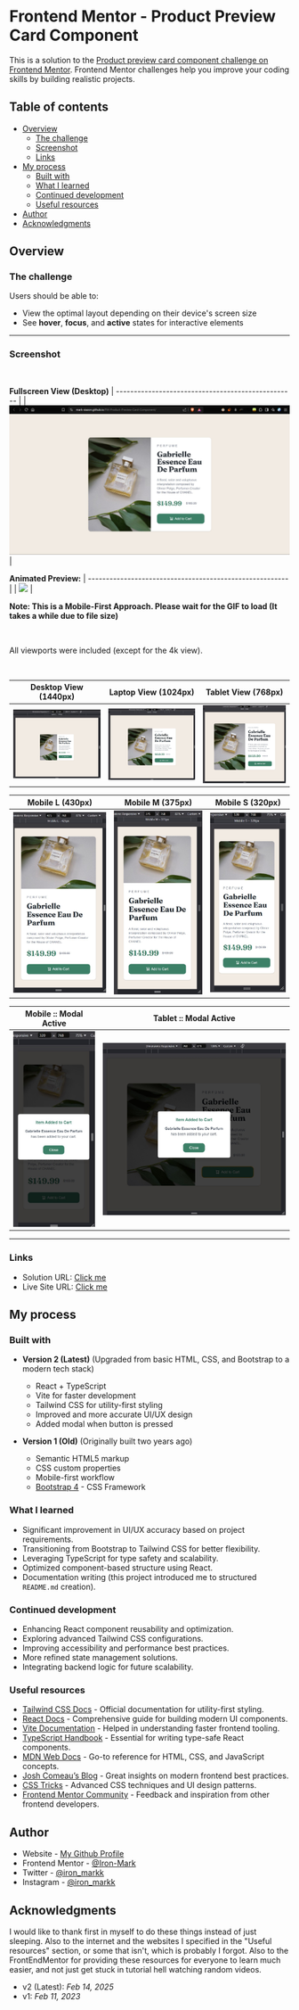 # Frontend Mentor - Product Preview Card Component

This is a solution to the [Product preview card component challenge on Frontend Mentor](https://www.frontendmentor.io/challenges/product-preview-card-component-GO7UmttRfa).
Frontend Mentor challenges help you improve your coding skills by building realistic projects.

## Table of contents

- [Overview](#overview)
  - [The challenge](#the-challenge)
  - [Screenshot](#screenshot)
  - [Links](#links)
- [My process](#my-process)
  - [Built with](#built-with)
  - [What I learned](#what-i-learned)
  - [Continued development](#continued-development)
  - [Useful resources](#useful-resources)
- [Author](#author)
- [Acknowledgments](#acknowledgments)

## Overview

### The challenge

Users should be able to:

- View the optimal layout depending on their device's screen size
- See **hover**, **focus**, and **active** states for interactive elements
<hr>

### Screenshot

<br>
  
**Fullscreen View (Desktop)**
| -------------------------------------------------- |
| ![](./src/assets/design-finished/0.1-Original.jpg) |

**Animated Preview:**
| -------------------------------------------------------- |
| ![](./src/assets/design-finished/0-animatedResult.gif) |
<br>

**Note: This is a Mobile-First Approach. Please wait for the GIF to load (It takes a while due to file size)**

<br>

All viewports were included (except for the 4k view).

<br>

| Desktop View (1440px)                             | Laptop View (1024px)                             | Tablet View (768px)                              |
| ------------------------------------------------- | ------------------------------------------------ | ------------------------------------------------ |
| ![](./src/assets/design-finished/1.0-Desktop.jpg) | ![](./src/assets/design-finished/1.1-Laptop.jpg) | ![](./src/assets/design-finished/1.2-Tablet.jpg) |

| Mobile L (430px)                                  | Mobile M (375px)                                  | Mobile S (320px)                                  |
| ------------------------------------------------- | ------------------------------------------------- | ------------------------------------------------- |
| ![](./src/assets/design-finished/1.3-MobileL.jpg) | ![](./src/assets/design-finished/1.4-MobileM.jpg) | ![](./src/assets/design-finished/1.5-MobileS.jpg) |

| Mobile :: Modal Active                                     | Tablet :: Modal Active                                    |
| ---------------------------------------------------------- | --------------------------------------------------------- |
| ![](./src/assets/design-finished/1.5.1-MobileS-Active.jpg) | ![](./src/assets/design-finished/1.2.1-Tablet-Active.jpg) |

<hr>

### Links

- Solution URL: [Click me](https://www.frontendmentor.io/solutions/product-prevw-card-responsive-mobile-first-tsreactjsvitetailwind-gh-YMDqrQX)
- Live Site URL: [Click me](https://mark-siazon.github.io/FM-Product-Preview-Card-Component/)

## My process

### Built with

- **Version 2 (Latest)** (Upgraded from basic HTML, CSS, and Bootstrap to a modern tech stack)

  - React + TypeScript
  - Vite for faster development
  - Tailwind CSS for utility-first styling
  - Improved and more accurate UI/UX design
  - Added modal when button is pressed

- **Version 1 (Old)** (Originally built two years ago)
  - Semantic HTML5 markup
  - CSS custom properties
  - Mobile-first workflow
  - [Bootstrap 4](https://getbootstrap.com/) - CSS Framework

### What I learned

- Significant improvement in UI/UX accuracy based on project requirements.
- Transitioning from Bootstrap to Tailwind CSS for better flexibility.
- Leveraging TypeScript for type safety and scalability.
- Optimized component-based structure using React.
- Documentation writing (this project introduced me to structured `README.md` creation).

### Continued development

- Enhancing React component reusability and optimization.
- Exploring advanced Tailwind CSS configurations.
- Improving accessibility and performance best practices.
- More refined state management solutions.
- Integrating backend logic for future scalability.

### Useful resources

- [Tailwind CSS Docs](https://tailwindcss.com/docs) - Official documentation for utility-first styling.
- [React Docs](https://react.dev/) - Comprehensive guide for building modern UI components.
- [Vite Documentation](https://vitejs.dev/) - Helped in understanding faster frontend tooling.
- [TypeScript Handbook](https://www.typescriptlang.org/docs/) - Essential for writing type-safe React components.
- [MDN Web Docs](https://developer.mozilla.org/) - Go-to reference for HTML, CSS, and JavaScript concepts.
- [Josh Comeau’s Blog](https://www.joshwcomeau.com/) - Great insights on modern frontend best practices.
- [CSS Tricks](https://css-tricks.com/) - Advanced CSS techniques and UI design patterns.
- [Frontend Mentor Community](https://www.frontendmentor.io/) - Feedback and inspiration from other frontend developers.

## Author

- Website - [My Github Profile](https://github.com/Iron-Mark)
- Frontend Mentor - [@Iron-Mark](https://www.frontendmentor.io/profile/Iron-Mark)
- Twitter - [@iron_markk](https://www.x.com/iron_markk)
- Instagram - [@iron_markk](https://www.instagram.com/iron_markk/)

## Acknowledgments

I would like to thank first in myself to do these things instead of just sleeping. Also to the internet and the websites I specified in the "Useful resources" section, or some that isn't, which is probably I forgot. Also to the FrontEndMentor for providing these resources for everyone to learn much easier, and not just get stuck in tutorial hell watching random videos.

- v2 (Latest): _Feb 14, 2025_
- v1: _Feb 11, 2023_
